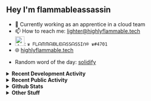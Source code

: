 ## Hey I'm flammableassassin

- 🔭 Currently working as an apprentice in a cloud team  
- 📫 How to reach me: [lighter@highlyflammable.tech](mailto:lighter@highlyflammable.tech?subject=Hello)
- <img src="https://discord.com/assets/2c21aeda16de354ba5334551a883b481.png" alt="drawing" width="25"/>: `♛ ᖴᒪᗩᙏᙏᗩᙖᒪᙓᗩSSᗩSSIᑎ® ♛#4701`
- 🌐 [highlyflammable.tech](https://highlyflammable.tech)

<!--START_SECTION:randomWord-->
- Random word of the day: [solidify](https://www.wordnik.com/words/solidify)
<!--END_SECTION:randomWord-->

<details>
  <summary><b>Recent Development Activity</b></summary>
  
  <!--START_SECTION:waka-->

```txt
Other           17 hrs 3 mins   ██████▓░░░░░░░░░░░░░░░░░░   27.26 %
JavaScript      13 hrs 28 mins  █████▒░░░░░░░░░░░░░░░░░░░   21.53 %
YAML            6 hrs 28 mins   ██▓░░░░░░░░░░░░░░░░░░░░░░   10.35 %
Text            5 hrs 32 mins   ██▒░░░░░░░░░░░░░░░░░░░░░░   08.85 %
SQL             4 hrs 56 mins   ██░░░░░░░░░░░░░░░░░░░░░░░   07.91 %
```

<!--END_SECTION:waka-->

</details>

<details>
  <summary><b>Recent Public Activity</b></summary>
    <br>

  <!--START_SECTION:activity-->
1. 🎉 Merged PR [#12](https://github.com/flamableassassin/drawshield-api/pull/12) in [flamableassassin/drawshield-api](https://github.com/flamableassassin/drawshield-api)
2. ❌ Closed PR [#112](https://github.com/flamableassassin/Drawshield-Code/pull/112) in [flamableassassin/Drawshield-Code](https://github.com/flamableassassin/Drawshield-Code)
3. ❌ Reopened PR [#112](https://github.com/flamableassassin/Drawshield-Code/pull/112) in [flamableassassin/Drawshield-Code](https://github.com/flamableassassin/Drawshield-Code)
4. 🗣 Commented on [#663](https://github.com/drawshield/Drawshield-Code/pull/663#issuecomment-2002635222) in [drawshield/Drawshield-Code](https://github.com/drawshield/Drawshield-Code)
5. ❌ Closed PR [#663](https://github.com/drawshield/Drawshield-Code/pull/663) in [drawshield/Drawshield-Code](https://github.com/drawshield/Drawshield-Code)
  <!--END_SECTION:activity-->

</details>

<details>
  <summary><b>Github Stats</b></summary>
    <br>
    <p align="center">
      <img width="48%" src="https://github-readme-stats.vercel.app/api?username=flamableassassin&count_private=true&show_icons=true&theme=radical"/>
      <img width="48%" src="https://github-readme-streak-stats.herokuapp.com?user=flamableassassin&theme=neon-dark"/>
    </p>
  
</details>

<details>
  <summary><b>Other Stuff</b></summary>
  <br>
<a href="https://www.abuseipdb.com/user/67633" title="AbuseIPDB is an IP address blacklist for webmasters and sysadmins to report IP addresses engaging in abusive behavior on their networks">
	<img src="https://www.abuseipdb.com/contributor/67633.svg" alt="AbuseIPDB Contributor Badge" style="width: 264px;background: #fff linear-gradient(rgba(255,255,255,0), rgba(255,255,255,.3) 50%, rgba(0,0,0,.2) 51%, rgba(0,0,0,0));padding: 5px;">
</a>
  
</details>
